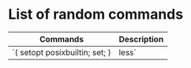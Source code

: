 # List of random commands

| Commands | Description |
| -------- | -------- |
| `( setopt posixbuiltin; set; ) | less` | [List all env variables](https://askubuntu.com/questions/275965/how-to-list-all-variables-names-and-their-current-values) |


